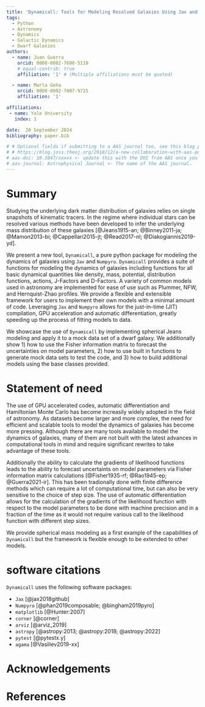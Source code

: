 ```yaml
---
title: 'Dynamicall: Tools for Modeling Resolved Galaxies Using Jax and Numpyro'
tags:
  - Python
  - Astronomy
  - Dynamics
  - Galactic Dynamics
  - Dwarf Galaxies
authors:
  - name: Juan Guerra
    orcid: 0000-0002-7600-5110
    # equal-contrib: true
    affiliation: '1' # (Multiple affiliations must be quoted)

  - name: Marla Geha
    orcid: 0000-0002-7007-9725
    affiliation: '1'

affiliations:
 - name: Yale University
   index: 1

date:  20 September 2024
bibliography: paper.bib

# # Optional fields if submitting to a AAS journal too, see this blog post:
# # https://blog.joss.theoj.org/2018/12/a-new-collaboration-with-aas-publishing
# aas-doi: 10.3847/xxxxx <- update this with the DOI from AAS once you know it.
# aas-journal: Astrophysical Journal <- The name of the AAS journal.
---
```


# Summary
Studying the underlying dark matter distribution of galaxies relies on single snapshots of kinematic tracers.
In the regime where individual stars can be resolved various methods have been developed to infer the underlying mass distribution of these galaxies [@Jeans1915-an; @Binney2011-ja; @Mamon2013-bi; @Cappellari2015-jt; @Read2017-nl; @Diakogiannis2019-yd].


We present a new tool, `Dynamicall`, a pure python package for modeling the dynamics of galaxies using `Jax` and `Numpyro`.
`Dynamicall` provides a suite of functions for modeling the dynamics of galaxies including functions for all basic dynamical quantities like density, mass, potential, distribution functions, actions, J-Factors and D-Factors. 
A variety of common models used in astronomy are implemented for ease of use such as Plummer, NFW, and Hernquist-Zhao profiles.
We provide a flexible and extensible framework for users to implement their own models with a minimal amount of code.
Leveraging `Jax` and `Numpyro` allows for the just-in-time (JIT) compilation, GPU acceleration and automatic differentiation, greatly speeding up the process of fitting models to data.

We showcase the use of `Dynamicall` by implementing spherical Jeans modeling and apply it to a mock data set of a dwarf galaxy.
We additionally show 1) how to use the Fisher information matrix to forecast the uncertainties on model parameters, 2) how to use built in functions to generate mock data sets to test the code, and 3) how to build additional models using the base classes provided.

# Statement of need

The use of GPU accelerated codes, automatic differentiation and Hamiltonian Monte Carlo has become increasily widely adopted in the field of astronomy.
As datasets become larger and more complex, the need for efficient and scalable tools to model the dynamics of galaxies has become more pressing.
Although there are many tools available to model the dynamics of galaxies, many of them are not built with the latest advances in computational tools in mind and require significant rewrites to take advantage of these tools.

Additionally the ability to calculate the gradients of likelihood functions leads to the ability to forecast uncertaints on model parameters via Fisher information matrix calculations [@Fisher1935-rf; @Rao1945-ep; @Guerra2021-ir].
This has  been tradionally done with finite difference methods which can require a lot of computational time, but can also be very sensitive to the choice of step size.
The use of automatic differentiation allows for the calculation of the gradients of the likelihood function with respect to the model parameters to be done with machine precision and in a fraction of the time as it would not require various call to the likelihood function with different step sizes.

We provide spherical mass modeling as a first example of the capabilities of `Dynamicall` but the framework is flexible enough to be extended to other models.

# software citations
`Dynamicall` uses the following software packages:

- `Jax` [@jax2018github]
- `Numpyro` [@phan2019composable; @bingham2019pyro]
- `matplotlib` [@Hunter:2007]
- `corner` [@corner]
- `arviz` [@arviz_2019]
- `astropy` [@astropy:2013; @astropy:2018; @astropy:2022]
- `pytest` [@pytestx.y]
- `agama` [@Vasiliev2019-xx]

# Acknowledgements


# References
